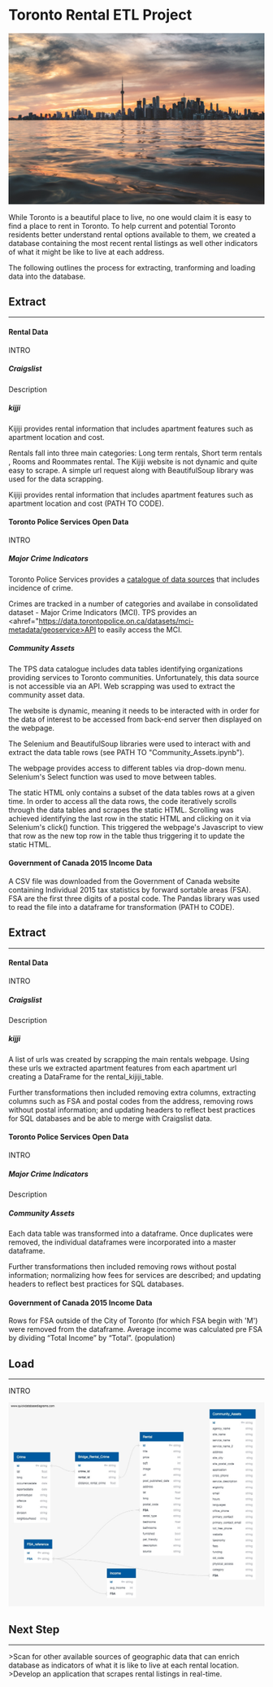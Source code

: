 # Toronto Rental ETL Project
<img src="Images/toronto.jpg" alt="Toronto Skyline" width="600"/>

While Toronto is a beautiful place to live, no one would claim it is easy to find a place to rent in Toronto. To help current and potential Toronto residents better understand rental options available to them, we created a database containing the most recent rental listings as well other indicators of what it might be like to live at each address. 

The following outlines the process for extracting, tranforming and loading data into the database. 

<h2>Extract</h2>
<hr>

<h4>Rental Data</h4>

<p>INTRO<p>
<h5>Craigslist</h5>
<p>Description<p>

<h5>kijji</h5>

<p>Kijiji provides rental information that includes apartment features such as apartment location and cost.

Rentals fall into three main categories: Long term rentals, Short term rentals , Rooms and Roommates rental. The Kijiji website is not dynamic and quite easy to scrape. A simple url request along with BeautifulSoup library was used for the data scrapping.

Kijiji provides rental information that includes apartment features such as apartment location and cost (PATH TO CODE).</p>

<h4>Toronto Police Services Open Data</h4>

<p>INTRO <p>

<h5>Major Crime Indicators</h5>
<p>Toronto Police Services provides a <a href="https://data.torontopolice.on.ca/pages/catalogue">catalogue of data sources</a> that includes incidence of crime.

Crimes are tracked in a number of categories and availabe in consolidated dataset - Major Crime Indicators (MCI). TPS provides an <ahref="https://data.torontopolice.on.ca/datasets/mci-metadata/geoservice>API</a> to easily access the MCI. 

<p>
<h5>Community Assets</h5>
<p> The TPS data catalogue includes <ahref="https://torontops.maps.arcgis.com/home/item.html?id=077c19d8628b44c7ab9f0fff75a55211&view=list&sortOrder=true&sortField=defaultFSOrder#data">data tables</a> identifying organizations providing services to Toronto communities. Unfortunately, this data source is not accessible via an API. Web scrapping was used to extract the community asset data.<p>

The website is dynamic, meaning it needs to be interacted with in order for the data of interest to be accessed from back-end server then displayed on the webpage. 

The Selenium and BeautifulSoup libraries were used to interact with and extract the data table rows (see PATH TO "Community_Assets.ipynb"). 

The webpage provides access to different tables via drop-down menu. Selenium's Select function was used to move between tables. 

The static HTML only contains a subset of the data tables rows at a given time. In order to access all the data rows, the code iteratively scrolls through the data tables and scrapes the static HTML. Scrolling was achieved identifying the last row in the static HTML and clicking on it via Selenium's click() function. This triggered the webpage's Javascript to view that row as the new top row in the table thus triggering it to update the static HTML.    

<h4>Government of Canada 2015 Income Data</h4>

<p> A CSV file was downloaded from <ahref="https://www.canada.ca/en/revenue-agency/programs/about-canada-revenue-agency-cra/income-statistics-gst-hst-statistics/individual-tax-statistics-fsa/individual-tax-statistics-fsa-2017-edition-2015-tax-year.html#toc9">the Government of Canada website</a> containing Individual 2015 tax statistics by forward sortable areas (FSA). FSA are the first three digits of a postal code. The Pandas library was used to read the file into a dataframe for transformation (PATH to CODE).<p>

<h2> Extract</h2>
<hr>

<h4>Rental Data</h4>

<p>INTRO<p>
<h5>Craigslist</h5>
<p>Description<p>

<h5>kijji</h5>

<p>A list of urls was created by scrapping the main rentals webpage. Using these urls we extracted apartment features from each apartment url creating a DataFrame for the rental_kijiji_table.

Further transformations then included removing extra columns, extracting columns such as FSA and postal codes from the address, removing rows without postal information; and updating headers to reflect best practices for SQL databases and be able to merge with Craigslist data.</p>

<h4>Toronto Police Services Open Data</h4>

<p>INTRO<p>
<h5>Major Crime Indicators</h5>
<p>Description<p>
  
<h5>Community Assets</h5>
<p>Each data table was transformed into a dataframe. Once duplicates were removed, the individual dataframes were incorporated into a master dataframe.

Further transformations then included removing rows without postal information; normalizing how fees for services are described; and updating headers to reflect best practices for SQL databases.<p>

<h4>Government of Canada 2015 Income Data</h4>

<p> Rows for FSA outside of the City of Toronto (for which FSA begin with 'M') were removed from the dataframe.  Average income was calculated pre FSA by dividing “Total Income” by “Total”. (population)</p>

<h2>Load</h2>
<hr>
<p>INTRO<p>
<img src="Images/ERD.jpg" alt="ERD" width="600"/>

<h2>Next Step</h2>
<hr>
<p> >Scan for other available sources of geographic data that can enrich database as indicators of what it is like to live at each rental location.
<br>>Develop an application that scrapes rental listings in real-time.<p>
